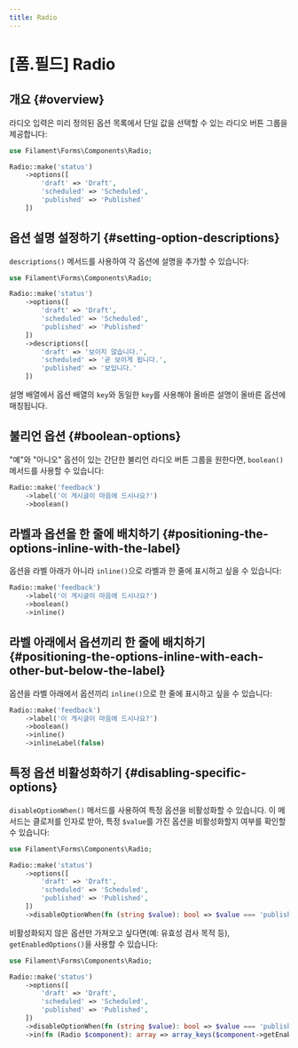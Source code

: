 ```yaml
---
title: Radio
---
```

# [폼.필드] Radio

## 개요 {#overview}

라디오 입력은 미리 정의된 옵션 목록에서 단일 값을 선택할 수 있는 라디오 버튼 그룹을 제공합니다:

```php
use Filament\Forms\Components\Radio;

Radio::make('status')
    ->options([
        'draft' => 'Draft',
        'scheduled' => 'Scheduled',
        'published' => 'Published'
    ])
```

<AutoScreenshot name="forms/fields/radio/simple" alt="Radio" version="3.x" />

## 옵션 설명 설정하기 {#setting-option-descriptions}

`descriptions()` 메서드를 사용하여 각 옵션에 설명을 추가할 수 있습니다:

```php
use Filament\Forms\Components\Radio;

Radio::make('status')
    ->options([
        'draft' => 'Draft',
        'scheduled' => 'Scheduled',
        'published' => 'Published'
    ])
    ->descriptions([
        'draft' => '보이지 않습니다.',
        'scheduled' => '곧 보이게 됩니다.',
        'published' => '보입니다.'
    ])
```

<AutoScreenshot name="forms/fields/radio/option-descriptions" alt="Radio with option descriptions" version="3.x" />

설명 배열에서 옵션 배열의 `key`와 동일한 `key`를 사용해야 올바른 설명이 올바른 옵션에 매칭됩니다.

## 불리언 옵션 {#boolean-options}

"예"와 "아니오" 옵션이 있는 간단한 불리언 라디오 버튼 그룹을 원한다면, `boolean()` 메서드를 사용할 수 있습니다:

```php
Radio::make('feedback')
    ->label('이 게시글이 마음에 드시나요?')
    ->boolean()
```

<AutoScreenshot name="forms/fields/radio/boolean" alt="Boolean radio" version="3.x" />

## 라벨과 옵션을 한 줄에 배치하기 {#positioning-the-options-inline-with-the-label}

옵션을 라벨 아래가 아니라 `inline()`으로 라벨과 한 줄에 표시하고 싶을 수 있습니다:

```php
Radio::make('feedback')
    ->label('이 게시글이 마음에 드시나요?')
    ->boolean()
    ->inline()
```

<AutoScreenshot name="forms/fields/radio/inline" alt="Inline radio" version="3.x" />

## 라벨 아래에서 옵션끼리 한 줄에 배치하기 {#positioning-the-options-inline-with-each-other-but-below-the-label}

옵션을 라벨 아래에서 옵션끼리 `inline()`으로 한 줄에 표시하고 싶을 수 있습니다:

```php
Radio::make('feedback')
    ->label('이 게시글이 마음에 드시나요?')
    ->boolean()
    ->inline()
    ->inlineLabel(false)
```

<AutoScreenshot name="forms/fields/radio/inline-under-label" alt="Inline radio under label" version="3.x" />

## 특정 옵션 비활성화하기 {#disabling-specific-options}

`disableOptionWhen()` 메서드를 사용하여 특정 옵션을 비활성화할 수 있습니다. 이 메서드는 클로저를 인자로 받아, 특정 `$value`를 가진 옵션을 비활성화할지 여부를 확인할 수 있습니다:

```php
use Filament\Forms\Components\Radio;

Radio::make('status')
    ->options([
        'draft' => 'Draft',
        'scheduled' => 'Scheduled',
        'published' => 'Published',
    ])
    ->disableOptionWhen(fn (string $value): bool => $value === 'published')
```

<AutoScreenshot name="forms/fields/radio/disabled-option" alt="Radio with disabled option" version="3.x" />

비활성화되지 않은 옵션만 가져오고 싶다면(예: 유효성 검사 목적 등), `getEnabledOptions()`을 사용할 수 있습니다:

```php
use Filament\Forms\Components\Radio;

Radio::make('status')
    ->options([
        'draft' => 'Draft',
        'scheduled' => 'Scheduled',
        'published' => 'Published',
    ])
    ->disableOptionWhen(fn (string $value): bool => $value === 'published')
    ->in(fn (Radio $component): array => array_keys($component->getEnabledOptions()))
```
